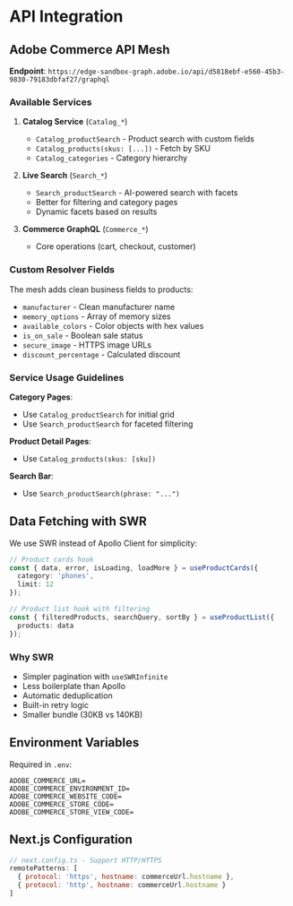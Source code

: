 # API Integration

## Adobe Commerce API Mesh

**Endpoint**: `https://edge-sandbox-graph.adobe.io/api/d5818ebf-e560-45b3-9830-79183dbfaf27/graphql`

### Available Services

1. **Catalog Service** (`Catalog_*`)
   - `Catalog_productSearch` - Product search with custom fields
   - `Catalog_products(skus: [...])` - Fetch by SKU
   - `Catalog_categories` - Category hierarchy

2. **Live Search** (`Search_*`)
   - `Search_productSearch` - AI-powered search with facets
   - Better for filtering and category pages
   - Dynamic facets based on results

3. **Commerce GraphQL** (`Commerce_*`)
   - Core operations (cart, checkout, customer)

### Custom Resolver Fields

The mesh adds clean business fields to products:
- `manufacturer` - Clean manufacturer name
- `memory_options` - Array of memory sizes
- `available_colors` - Color objects with hex values
- `is_on_sale` - Boolean sale status
- `secure_image` - HTTPS image URLs
- `discount_percentage` - Calculated discount

### Service Usage Guidelines

**Category Pages**:
- Use `Catalog_productSearch` for initial grid
- Use `Search_productSearch` for faceted filtering

**Product Detail Pages**:
- Use `Catalog_products(skus: [sku])`

**Search Bar**:
- Use `Search_productSearch(phrase: "...")`

## Data Fetching with SWR

We use SWR instead of Apollo Client for simplicity:

```typescript
// Product cards hook
const { data, error, isLoading, loadMore } = useProductCards({
  category: 'phones',
  limit: 12
});

// Product list hook with filtering
const { filteredProducts, searchQuery, sortBy } = useProductList({
  products: data
});
```

### Why SWR
- Simpler pagination with `useSWRInfinite`
- Less boilerplate than Apollo
- Automatic deduplication
- Built-in retry logic
- Smaller bundle (30KB vs 140KB)

## Environment Variables

Required in `.env`:
```
ADOBE_COMMERCE_URL=
ADOBE_COMMERCE_ENVIRONMENT_ID=
ADOBE_COMMERCE_WEBSITE_CODE=
ADOBE_COMMERCE_STORE_CODE=
ADOBE_COMMERCE_STORE_VIEW_CODE=
```

## Next.js Configuration

```javascript
// next.config.ts - Support HTTP/HTTPS
remotePatterns: [
  { protocol: 'https', hostname: commerceUrl.hostname },
  { protocol: 'http', hostname: commerceUrl.hostname }
]
```